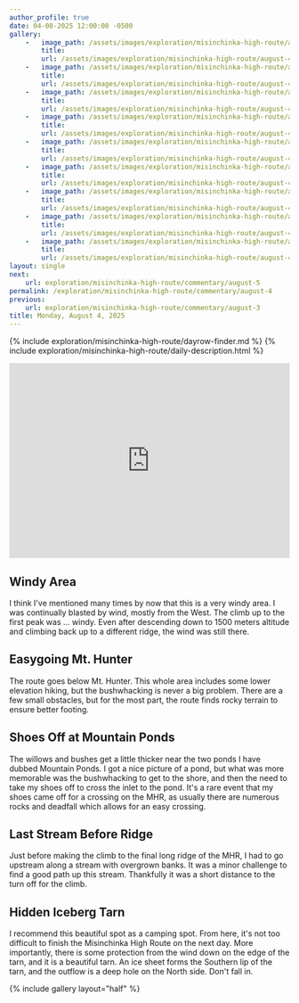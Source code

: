 ```yaml
---
author_profile: true
date: 04-08-2025 12:00:00 -0500
gallery: 
    -   image_path: /assets/images/exploration/misinchinka-high-route/august-4/small/9553.jpg
        title: 
        url: /assets/images/exploration/misinchinka-high-route/august-4/large/9553.jpg
    -   image_path: /assets/images/exploration/misinchinka-high-route/august-4/small/9554.jpg
        title: 
        url: /assets/images/exploration/misinchinka-high-route/august-4/large/9554.jpg
    -   image_path: /assets/images/exploration/misinchinka-high-route/august-4/small/9555.jpg
        title: 
        url: /assets/images/exploration/misinchinka-high-route/august-4/large/9555.jpg
    -   image_path: /assets/images/exploration/misinchinka-high-route/august-4/small/9556.jpg
        title: 
        url: /assets/images/exploration/misinchinka-high-route/august-4/large/9556.jpg
    -   image_path: /assets/images/exploration/misinchinka-high-route/august-4/small/9557.jpg
        title: 
        url: /assets/images/exploration/misinchinka-high-route/august-4/large/9557.jpg
    -   image_path: /assets/images/exploration/misinchinka-high-route/august-4/small/9558.jpg
        title: 
        url: /assets/images/exploration/misinchinka-high-route/august-4/large/9558.jpg
    -   image_path: /assets/images/exploration/misinchinka-high-route/august-4/small/9559.jpg
        title: 
        url: /assets/images/exploration/misinchinka-high-route/august-4/large/9559.jpg
    -   image_path: /assets/images/exploration/misinchinka-high-route/august-4/small/9560.jpg
        title: 
        url: /assets/images/exploration/misinchinka-high-route/august-4/large/9560.jpg
    -   image_path: /assets/images/exploration/misinchinka-high-route/august-4/small/9561.jpg
        title: 
        url: /assets/images/exploration/misinchinka-high-route/august-4/large/9561.jpg
layout: single
next:
    url: exploration/misinchinka-high-route/commentary/august-5
permalink: /exploration/misinchinka-high-route/commentary/august-4
previous:
    url: exploration/misinchinka-high-route/commentary/august-3
title: Monday, August 4, 2025
---
```

{% include exploration/misinchinka-high-route/dayrow-finder.md %}
{% include exploration/misinchinka-high-route/daily-description.html %}

<iframe width="100%" height="350px" frameborder="0" allowfullscreen src="https://caltopo.com/m/B100L23"></iframe>

## Windy Area

I think I've mentioned many times by now that this is a very windy area. I was continually blasted by wind, mostly from the West. The climb up to the first peak was ... windy. Even after descending down to 1500 meters altitude and climbing back up to a different ridge, the wind was still there.

## Easygoing Mt. Hunter

The route goes below Mt. Hunter. This whole area includes some lower elevation hiking, but the bushwhacking is never a big problem. There are a few small obstacles, but for the most part, the route finds rocky terrain to ensure better footing.

## Shoes Off at Mountain Ponds

The willows and bushes get a little thicker near the two ponds I have dubbed Mountain Ponds. I got a nice picture of a pond, but what was more memorable was the bushwhacking to get to the shore, and then the need to take my shoes off to cross the inlet to the pond. It's a rare event that my shoes came off for a crossing on the MHR, as usually there are numerous rocks and deadfall which allows for an easy crossing.

## Last Stream Before Ridge

Just before making the climb to the final long ridge of the MHR, I had to go upstream along a stream with overgrown banks. It was a minor challenge to find a good path up this stream. Thankfully it was a short distance to the turn off for the climb.

## Hidden Iceberg Tarn

I recommend this beautiful spot as a camping spot. From here, it's not too difficult to finish the Misinchinka High Route on the next day. More importantly, there is some protection from the wind down on the edge of the tarn, and it is a beautiful tarn. An ice sheet forms the Southern lip of the tarn, and the outflow is a deep hole on the North side. Don't fall in.

{% include gallery layout="half" %}